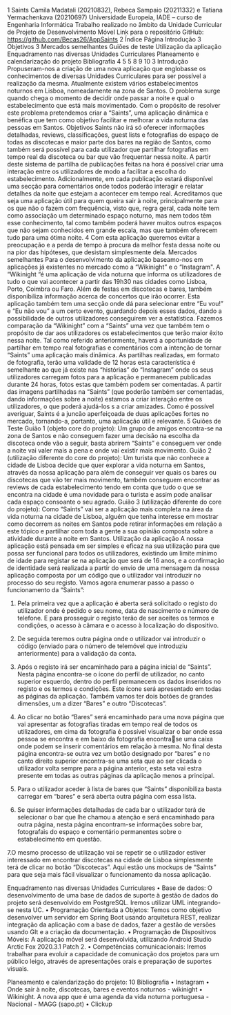 1
Saints
Camila Madatali (20210832), Rebeca Sampaio (20211332) e Tatiana 
Yermachenkava (20210697)
Universidade Europeia, IADE – curso de Engenharia Informática 
Trabalho realizado no âmbito da Unidade Curricular de Projeto de Desenvolvimento 
Móvel
Link para o repositório GitHub: https://github.com/Becas26/AppSaints
2
Índice 
 Página
Introdução 3
Objetivos 3
Mercados semelhantes
Guiões de teste
Utilização da aplicação
Enquadramento nas diversas Unidades 
Curriculares
Planeamento e calendarização do 
projeto
Bibliografia
4
5
5
8
9
10
3
Introdução
Propuseram-nos a criação de uma nova aplicação que englobasse os conhecimentos 
de diversas Unidades Curriculares para ser possível a realização da mesma. Atualmente 
existem vários estabelecimentos noturnos em Lisboa, nomeadamente na zona de Santos. O
problema surge quando chega o momento de decidir onde passar a noite e qual o 
estabelecimento que está mais movimentado. Com o propósito de resolver este problema 
pretendemos criar a “Saints”, uma aplicação dinâmica e benéfica que tem como objetivo 
facilitar e melhorar a vida noturna das pessoas em Santos. 
Objetivos
Saints não irá só oferecer informações detalhadas, reviews, classificações, guest lists 
e fotografias do espaço de todas as discotecas e maior parte dos bares na região de Santos, 
como também será possível para cada utilizador que partilhar fotografias em tempo real da 
discoteca ou bar que vão frequentar nessa noite. A partir deste sistema de partilha de 
publicações feitas na hora é possível criar uma interação entre os utilizadores de modo a 
facilitar a escolha do estabelecimento. Adicionalmente, em cada publicação estará 
disponível uma secção para comentários onde todos poderão interagir e relatar detalhes da 
noite que estejam a acontecer em tempo real. Acreditamos que seja uma aplicação útil para 
quem queira sair à noite, principalmente para os que não o fazem com frequência, visto 
que, regra geral, cada noite tem como associação um determinado espaço noturno, mas 
nem todos têm esse conhecimento, tal como também poderá haver muitos outros espaços 
que não sejam conhecidos em grande escala, mas que também oferecem tudo para uma 
ótima noite. 
4
Com esta aplicação queremos evitar a preocupação e a perda de tempo à procura da 
melhor festa dessa noite ou na pior das hipóteses, que desistam simplesmente dela.
Mercados semelhantes
Para o desenvolvimento da aplicação baseamo-nos em aplicações já existentes no 
mercado como a “Wikinight” e o “Instagram". A “Wikinight “é uma aplicação de vida 
noturna que informa os utilizadores de tudo o que vai acontecer a partir das 19h30 nas 
cidades como Lisboa, Porto, Coimbra ou Faro. Além de festas em discotecas e bares,
também disponibiliza informação acerca de concertos que irão ocorrer. Esta aplicação 
também tem uma secção onde dá para selecionar entre “Eu vou!” e “Eu não vou” a um 
certo evento, guardando depois esses dados, dando a possibilidade de outros utilizadores 
conseguirem ver a estatística. Fazemos comparação da “Wikinight” com a “Saints” uma 
vez que também tem o propósito de dar aos utilizadores os estabelecimentos que terão 
maior êxito nessa noite.
Tal como referido anteriormente, haverá a oportunidade de partilhar em tempo real 
fotografias e comentários com a intenção de tornar “Saints” uma aplicação mais dinâmica. 
As partilhas realizadas, em formato de fotografia, terão uma validade de 12 horas esta 
característica é semelhante ao que já existe nas “histórias” do “Instagram” onde os seus 
utilizadores carregam fotos para a aplicação e permanecem publicadas durante 24 horas, 
fotos estas que também podem ser comentadas. A partir das imagens partilhadas na 
“Saints” (que poderão também ser comentadas, dando informações sobre a noite) estamos 
a criar interação entre os utilizadores, o que poderá ajudá-los s a criar amizades. 
Como é possível averiguar, Saints é a juncão aperfeiçoada de duas aplicações fortes 
no mercado, tornando-a, portanto, uma aplicação útil e relevante.
5
Guiões de Teste
Guião 1 (objeto core do projeto): Um grupo de amigos encontra-se na zona de 
Santos e não conseguem fazer uma decisão na escolha da discoteca onde vão a seguir, 
basta abrirem “Saints” e conseguem ver onde a noite vai valer mais a pena e onde vai 
existir mais movimento. 
Guião 2 (utilização diferente do core do projeto): Um turista que não conhece a 
cidade de Lisboa decide que quer explorar a vida noturna em Santos, através da nossa 
aplicação para além de conseguir ver quais os bares ou discotecas que vão ter mais 
movimento, também conseguem encontrar as reviews de cada estabelecimento tendo em 
conta que tudo o que se encontra na cidade é uma novidade para o turista e assim pode 
analisar cada espaço consoante o seu agrado. 
Guião 3 (utilização diferente do core do projeto): Como “Saints” vai ser a aplicação 
mais completa na área da vida noturna na cidade de Lisboa, alguém que tenha interesse em 
mostrar como decorrem as noites em Santos pode retirar informações em relação a este 
tópico e partilhar com toda a gente a sua opinião composta sobre a atividade durante a 
noite em Santos.
Utilização da aplicação
A nossa aplicação está pensada em ser simples e eficaz na sua utilização para que 
possa ser funcional para todos os utilizadores, existindo um limite mínimo de idade para 
registar se na aplicação que será de 16 anos, e a confirmação de identidade será realizada a 
partir do envio de uma mensagem da nossa aplicação composta por um código que o 
utilizador vai introduzir no processo do seu registo. Vamos agora enumerar passo a passo 
o funcionamento da “Saints”:

1. Pela primeira vez que a aplicação é aberta será solicitado o registo do utilizador onde é 
pedido o seu nome, data de nascimento e número de telefone. E para prosseguir o registo 
terão de ser aceites os termos e condições, o acesso à câmara e o acesso à localização do 
dispositivo.

2. De seguida teremos outra página onde o utilizador vai introduzir o código (enviado para 
o número de telemóvel que introduziu anteriormente) para a validação da conta.

3. Após o registo irá ser encaminhado para a página inicial de “Saints”. Nesta página 
encontra-se o ícone do perfil de utilizador, no canto superior esquerdo, dentro do perfil 
permanecem os dados inseridos no registo e os termos e condições. Este ícone será 
apresentado em todas as páginas da aplicação. 
Também vamos ter dois botões de grandes dimensões, um a dizer “Bares” e outro 
“Discotecas”. 

4. Ao clicar no botão “Bares” será encaminhado para uma nova página que vai apresentar 
as fotografias tiradas em tempo real de todos os utilizadores, em cima da fotografia é 
possível visualizar o bar onde essa pessoa se encontra e em baixo da fotografia encontrase uma caixa onde podem se inserir comentários em relação à mesma. No final desta 
página encontra-se outra vez um botão designado por “bares” e no canto direito superior 
encontra-se uma seta que ao ser clicada o utilizador volta sempre para a página anterior, 
esta seta vai estra presente em todas as outras páginas da aplicação menos a principal. 

5. Para o utilizador aceder à lista de bares que “Saints” disponibiliza basta carregar em 
“bares” e será aberta outra página com essa lista. 

6. Se quiser informações detalhadas de cada bar o utilizador terá de selecionar o bar que lhe 
chamou a atenção e será encaminhado para outra página, nesta página encontram-se 
informações sobre bar, fotografais do espaço e comentário permanentes sobre o 
estabelecimento em questão. 

7.O mesmo processo de utilização vai se repetir se o utilizador estiver interessado em 
encontrar discotecas na cidade de Lisboa simplesmente terá de clicar no botão 
“Discotecas”. 
Aqui estão uns mockups de “Saints” para que seja mais fácil visualizar o 
funcionamento da nossa aplicação.

Enquadramento nas diversas Unidades Curriculares
• Base de dados: O desenvolvimento de uma base de dados de suporte à gestão de 
dados do projeto será desenvolvido em PostgreSQL. Iremos utilizar UML 
integrando-se nesta UC.
• Programação Orientada a Objetos: Temos como objetivo desenvolver um 
servidor em Spring Boot usando arquitetura REST, realizar integração da 
aplicação com a base de dados, fazer a gestão de versões usando GIt e a criação 
da documentação. 
• Programação de Dispositivos Móveis: A aplicação móvel será desenvolvida, 
utilizando Android Studio Arctic Fox 2020.3.1 Patch 2.
• Competências comunicacionais: Iremos trabalhar para evoluir a capacidade de 
comunicação dos projetos para um público leigo, através de apresentações orais 
e preparação de suportes visuais.

Planeamento e calendarização do projeto:
10
Bibliografia
• Instagram
• Onde sair à noite, discotecas, bares e eventos noturnos - wikinight
• Wikinight. A nova app que é uma agenda da vida noturna portuguesa -
Nacional - MAGG (sapo.pt)
• Clickup
